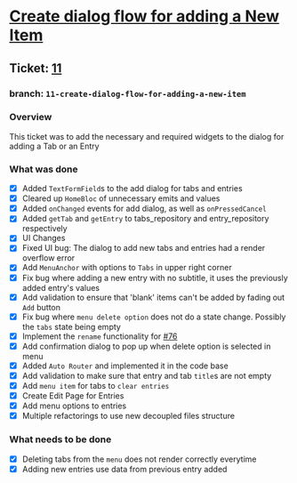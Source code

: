 # [Create dialog flow for adding a New Item](https://github.com/ZanderCowboy/multichoice/issues/11)

## Ticket: [11](https://github.com/ZanderCowboy/multichoice/issues/11)

### branch: `11-create-dialog-flow-for-adding-a-new-item`

### Overview

This ticket was to add the necessary and required widgets to the dialog for adding a Tab or an Entry

### What was done

- [X] Added `TextFormField`s to the add dialog for tabs and entries
- [X] Cleared up `HomeBloc` of unnecessary emits and values
- [X] Added `onChanged` events for add dialog, as well as `onPressedCancel`
- [X] Added `getTab` and `getEntry` to tabs_repository and entry_repository respectively
- [X] UI Changes
- [X] Fixed UI bug: The dialog to add new tabs and entries had a render overflow error
- [X] Add `MenuAnchor` with options to `Tabs` in upper right corner
- [X] Fix bug where adding a new entry with no subtitle, it uses the previously added entry's values
- [X] Add validation to ensure that 'blank' items can't be added by fading out `Add` button
- [X] Fix bug where `menu delete option` does not do a state change. Possibly the `tabs` state being empty
- [X] Implement the `rename` functionality for [#76](https://github.com/ZanderCowboy/multichoice/issues/76)
- [X] Add confirmation dialog to pop up when delete option is selected in menu
- [X] Added `Auto Router` and implemented it in the code base
- [X] Add validation to make sure that entry and tab `title`s are not empty
- [X] Add `menu item` for tabs to `clear entries`
- [X] Create Edit Page for Entries
- [X] Add menu options to entries
- [X] Multiple refactorings to use new decoupled files structure

### What needs to be done

- [X] Deleting tabs from the `menu` does not render correctly everytime
- [X] Adding new entries use data from previous entry added
